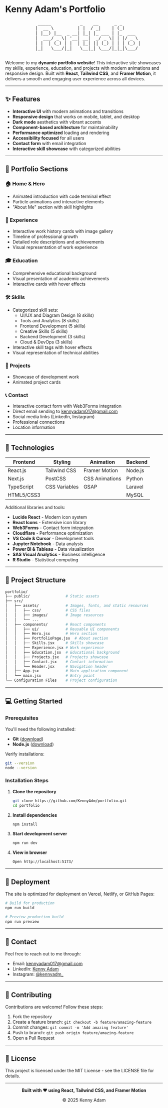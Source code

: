 # Kenny Adam's Portfolio

<div align="center">
  <pre>
    _____           _    __      _ _       
   |  __ \         | |  / _|    | (_)      
   | |__) |__  _ __| |_| |_ ___ | |_  ___  
   |  ___/ _ \| '__| __|  _/ _ \| | |/ _ \ 
   | |  | (_) | |  | |_| || (_) | | | (_) |
   |_|   \___/|_|   \__|_| \___/|_|_|\___/ 
  </pre>
</div>

Welcome to my **dynamic portfolio website**! This interactive site showcases my skills, experience, education, and projects with modern animations and responsive design. Built with **React**, **Tailwind CSS**, and **Framer Motion**, it delivers a smooth and engaging user experience across all devices.

---

## ✨ Features

- **Interactive UI** with modern animations and transitions
- **Responsive design** that works on mobile, tablet, and desktop
- **Dark mode** aesthetics with vibrant accents
- **Component-based architecture** for maintainability
- **Performance optimized** loading and rendering
- **Accessibility focused** for all users
- **Contact form** with email integration
- **Interactive skill showcase** with categorized abilities

---

## 🧩 Portfolio Sections

### 🏠 Home & Hero

- Animated introduction with code terminal effect
- Particle animations and interactive elements
- "About Me" section with skill highlights

### 💼 Experience

- Interactive work history cards with image gallery
- Timeline of professional growth
- Detailed role descriptions and achievements
- Visual representation of work experience

### 🎓 Education

- Comprehensive educational background
- Visual presentation of academic achievements
- Interactive cards with hover effects

### 🛠️ Skills

- Categorized skill sets:
  - UI/UX and Diagram Design (8 skills)
  - Tools and Analytics (8 skills)
  - Frontend Development (5 skills)
  - Creative Skills (5 skills)
  - Backend Development (3 skills)
  - Cloud & DevOps (3 skills)
- Interactive skill tags with hover effects
- Visual representation of technical abilities

### 🚀 Projects

- Showcase of development work
- Animated project cards

### 📞 Contact

- Interactive contact form with Web3Forms integration
- Direct email sending to kennyadam017@gmail.com
- Social media links (LinkedIn, Instagram)
- Professional connections
- Location information

---

## 🔧 Technologies

<div align="center">

| Frontend     | Styling       | Animation      | Backend       |
| ------------ | ------------- | -------------- | ------------- |
| React.js     | Tailwind CSS  | Framer Motion  | Node.js       |
| Next.js      | PostCSS       | CSS Animations | Python        |
| TypeScript   | CSS Variables | GSAP           | Laravel       |
| HTML5/CSS3   |               |                | MySQL         |

</div>

Additional libraries and tools:

- **Lucide React** - Modern icon system
- **React Icons** - Extensive icon library
- **Web3Forms** - Contact form integration
- **Cloudflare** - Performance optimization
- **VS Code & Cursor** - Development tools
- **Jupyter Notebook** - Data analysis
- **Power BI & Tableau** - Data visualization
- **SAS Visual Analytics** - Business intelligence
- **R Studio** - Statistical computing

---

## 📂 Project Structure

```bash
portfolio/
├── public/                # Static assets
├── src/
│   ├── assets/            # Images, fonts, and static resources
│   │   ├── css/           # CSS files
│   │   ├── images/        # Image resources
│   │   └── ...
│   ├── components/        # React components
│   │   ├── ui/            # Reusable UI components
│   │   ├── Hero.jsx       # Hero section
│   │   ├── PortfolioPage.jsx  # About section
│   │   ├── Skills.jsx     # Skills showcase
│   │   ├── Experience.jsx # Work experience
│   │   ├── Education.jsx  # Educational background
│   │   ├── Projects.jsx   # Projects showcase
│   │   ├── Contact.jsx    # Contact information
│   │   └── Header.jsx     # Navigation header
│   ├── App.jsx            # Main application component
│   └── main.jsx           # Entry point
└── Configuration Files    # Project configuration
```

---

## 💻 Getting Started

### Prerequisites

You'll need the following installed:

- **Git** ([download](https://git-scm.com/downloads))
- **Node.js** ([download](https://nodejs.org/))

Verify installations:

```bash
git --version
node --version
```

### Installation Steps

1. **Clone the repository**

   ```bash
   git clone https://github.com/KennyAdm/portfolio.git
   cd portfolio
   ```

2. **Install dependencies**

   ```bash
   npm install
   ```

3. **Start development server**

   ```bash
   npm run dev
   ```

4. **View in browser**
   ```
   Open http://localhost:5173/
   ```

---

## 🚀 Deployment

The site is optimized for deployment on Vercel, Netlify, or GitHub Pages:

```bash
# Build for production
npm run build

# Preview production build
npm run preview
```

---

## 🤝 Contact

Feel free to reach out to me through:

- Email: kennyadam017@gmail.com
- LinkedIn: [Kenny Adam](https://www.linkedin.com/in/kenny-adam/)
- Instagram: [@kennyadm_](https://www.instagram.com/kennyadm_/)

---

## 🤝 Contributing

Contributions are welcome! Follow these steps:

1. Fork the repository
2. Create a feature branch: `git checkout -b feature/amazing-feature`
3. Commit changes: `git commit -m 'Add amazing feature'`
4. Push to branch: `git push origin feature/amazing-feature`
5. Open a Pull Request

---

## 📝 License

This project is licensed under the MIT License - see the LICENSE file for details.

---

<div align="center">
  <p>
    <strong>Built with ❤️ using React, Tailwind CSS, and Framer Motion</strong>
  </p>
  <p>
    © 2025 Kenny Adam
  </p>
</div>
